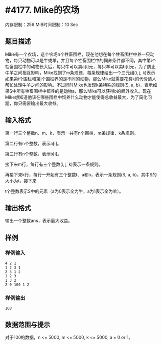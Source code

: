 # #4177. Mike的农场

内存限制：256 MiB时间限制：10 Sec

## 题目描述

 Mike有一个农场，这个农场n个牲畜围栏，现在他想在每个牲畜围栏中养一只动物，每只动物可以是牛或羊，并且每个牲畜围栏中的饲养条件都不同，其中第i个牲畜围栏中的动物长大后，每只牛可以卖a[i]元，每只羊可以卖b[i]元，为了防止牛羊之间相互影响，Mike找到了m条规律，每条规律给出一个三元组(i, j, k)表示如果第i个围栏和第j个围栏养的是不同的动物，那么Mike就需要花费k的代价请人帮忙处理牛羊之间的影响。不过同时Mike也发现k条特殊的规则(S, a, b)，表示如果S中所有牲畜围栏中都养的是动物a，那么Mike可以获得b的额外收入。现在Mike想知道他该在哪些围栏中饲养什么动物才能使得总收益最大，为了简化问题，你只需要输出最大收益。

## 输入格式

第一行三个整数n、m、k，表示一共有n个围栏，m条规律，k条规则。

第二行有n个整数，表示a[i]。

第三行有n个整数，表示b[i]。

接下来m行，每行有三个整数(i, j, k)表示一条规则。

再接下来k行，每行一开始有三个整数t、a和b，表示一条规则(S, a, b)，其中S的大小为t，接下来

t个整数表示S中的元素（a为0表示全为牛，a为1表示全为羊）。

## 输出格式

输出一个整数ans，表示最大收益。

## 样例

### 样例输入

    
    4 2 1
    1 2 3 1
    2 3 1 2
    1 2 3
    1 3 2
    2 0 100 1 2
    

### 样例输出

    
    108
    

## 数据范围与提示

 对于100的数据，n <= 5000, m <= 5000, k <= 5000, a = 0 or 1。
